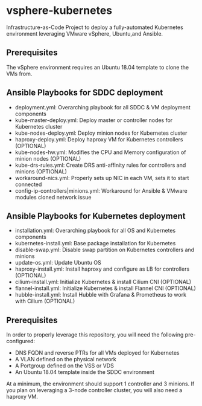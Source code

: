 # vsphere-kubernetes
Infrastructure-as-Code Project to deploy a fully-automated Kubernetes environment leveraging VMware vSphere, Ubuntu,and Ansible.

## Prerequisites
The vSphere environment requires an Ubuntu 18.04 template to clone the VMs from.

## Ansible Playbooks for SDDC deployment
- deployment.yml: Overarching playbook for all SDDC & VM deployment components
- kube-master-deploy.yml: Deploy master or controller nodes for Kubernetes cluster
- kube-nodes-deploy.yml: Deploy minion nodes for Kubernetes cluster
- haproxy-deploy.yml: Deploy haproxy VM for Kubernetes controllers (OPTIONAL)
- kube-nodes-hw.yml: Modifies the CPU and Memory configuration of minion nodes (OPTIONAL)
- kube-drs-rules.yml: Create DRS anti-affinity rules for controllers and minions (OPTIONAL)
- workaround-nics.yml: Properly sets up NIC in each VM, sets it to start connected
- config-ip-controllers|minions.yml: Workaround for Ansible & VMware modules cloned network issue

## Ansible Playbooks for Kubernetes deployment
- installation.yml: Overarching playbook for all OS and Kubernetes components
- kubernetes-install.yml: Base package installation for Kubernetes
- disable-swap.yml: Disable swap partition on Kubernetes controllers and minions
- update-os.yml: Update Ubuntu OS
- haproxy-install.yml: Install haproxy and configure as LB for controllers (OPTIONAL)
- cilium-install.yml: Initialize Kubernetes & install Cilium CNI (OPTIONAL)
- flannel-install.yml: Initialize Kubernetes & install Flannel CNI (OPTIONAL)
- hubble-install.yml: Install Hubble with Grafana & Prometheus to work with Cilium (OPTIONAL)

## Prerequisites
In order to properly leverage this repository, you will need the following pre-configured:
- DNS FQDN and reverse PTRs for all VMs deployed for Kubernetes
- A VLAN defined on the physical network
- A Portgroup defined on the VSS or VDS
- An Ubuntu 18.04 template inside the SDDC environment

At a minimum, the environment should support 1 controller and 3 minions. If you plan on leveraging
a 3-node controller cluster, you will also need a haproxy VM.

